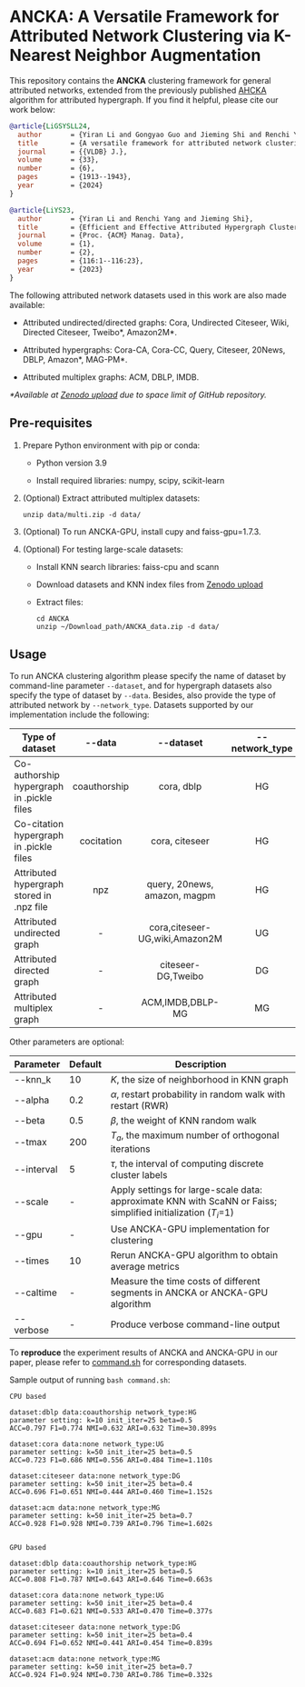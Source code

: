 # ANCKA: A Versatile Framework for Attributed Network Clustering via K-Nearest Neighbor Augmentation

This repository contains the **ANCKA** clustering framework for general attributed networks, extended from the previously published [AHCKA](https://github.com/CyanideCentral/AHCKA) algorithm for attributed hypergraph. If you find it helpful, please cite our work below:

```bibtex
@article{LiGSYSLL24,
  author       = {Yiran Li and Gongyao Guo and Jieming Shi and Renchi Yang and Shiqi Shen and Qing Li and Jun Luo},
  title        = {A versatile framework for attributed network clustering via K-nearest neighbor augmentation},
  journal      = {{VLDB} J.},
  volume       = {33},
  number       = {6},
  pages        = {1913--1943},
  year         = {2024}
}
```
```bibtex
@article{LiYS23,
  author       = {Yiran Li and Renchi Yang and Jieming Shi},
  title        = {Efficient and Effective Attributed Hypergraph Clustering via K-Nearest Neighbor Augmentation},
  journal      = {Proc. {ACM} Manag. Data},
  volume       = {1},
  number       = {2},
  pages        = {116:1--116:23},
  year         = {2023}
}
```

The following attributed network datasets used in this work are also made available:

- Attributed undirected/directed graphs: Cora, Undirected Citeseer, Wiki, Directed Citeseer, Tweibo*, Amazon2M*.

- Attributed hypergraphs: Cora-CA, Cora-CC, Query, Citeseer, 20News, DBLP, Amazon*, MAG-PM*.

- Attributed multiplex graphs: ACM, DBLP, IMDB.

*\*Available at [Zenodo upload](https://zenodo.org/records/10426624) due to space limit of GitHub repository.*

## Pre-requisites

1. Prepare Python environment with pip or conda:

    - Python version 3.9

    - Install required libraries: numpy, scipy, scikit-learn

1. (Optional) Extract attributed multiplex datasets:

    ```shell
    unzip data/multi.zip -d data/
    ```

1. (Optional) To run ANCKA-GPU, install cupy and faiss-gpu=1.7.3.

1. (Optional) For testing large-scale datasets:

    - Install KNN search libraries: faiss-cpu and scann

    - Download datasets and KNN index files from [Zenodo upload](https://zenodo.org/records/10426624)

    - Extract files:

        ```shell
        cd ANCKA
        unzip ~/Download_path/ANCKA_data.zip -d data/
        ```

## Usage

To run ANCKA clustering algorithm please specify the name of dataset by command-line parameter `--dataset`, and for hypergraph datasets also specify the type of dataset by `--data`. Besides, also provide the type of attributed network by `--network_type`. Datasets supported by our implementation include the following:

| Type of dataset                           |    --data    |           --dataset            | --network_type |
| ----------------------------------------- | :----------: | :----------------------------: | :------------: |
| Co-authorship hypergraph in .pickle files | coauthorship |           cora, dblp           |       HG       |
| Co-citation hypergraph in .pickle files   |  cocitation  |         cora, citeseer         |       HG       |
| Attributed hypergraph stored in .npz file |     npz      |  query, 20news, amazon, magpm  |       HG       |
| Attributed undirected graph               |      -       | cora,citeseer-UG,wiki,Amazon2M |       UG       |
| Attributed directed graph                 |      -       |       citeseer-DG,Tweibo       |       DG       |
| Attributed multiplex graph                |      -       |        ACM,IMDB,DBLP-MG        |       MG       |


Other parameters are optional:

| Parameter  | Default | Description                                                                                                   |
| ---------- | ------- | ------------------------------------------------------------------------------------------------------------- |
| --knn_k    | 10      | $K$, the size of neighborhood in KNN graph                                                                    |
| --alpha    | 0.2     | $\alpha$, restart probability in random walk with restart (RWR)                                               |
| --beta     | 0.5     | $\beta$, the weight of KNN random walk                                                                        |
| --tmax     | 200     | $T_{a}$, the maximum number of orthogonal iterations                                                          |
| --interval | 5       | $\tau$, the interval of computing discrete cluster labels                                                     |
| --scale    | -       | Apply settings for large-scale data: approximate KNN with ScaNN or Faiss; simplified initialization ($T_i$=1) |
| --gpu      | -       | Use ANCKA-GPU implementation for clustering                                                       |
| --times    | 10      | Rerun ANCKA-GPU algorithm to obtain average metrics                                                              |
| --caltime  | -       | Measure the time costs of different segments in ANCKA or ANCKA-GPU algorithm                                            |
| --verbose  | -       | Produce verbose command-line output                                                                           |

To **reproduce** the experiment results of ANCKA and ANCKA-GPU in our paper, please refer to [command.sh](command.sh) for corresponding datasets.

Sample output of running `bash command.sh`:

```text
CPU based

dataset:dblp data:coauthorship network_type:HG
parameter setting: k=10 init_iter=25 beta=0.5
ACC=0.797 F1=0.774 NMI=0.632 ARI=0.632 Time=30.899s

dataset:cora data:none network_type:UG
parameter setting: k=50 init_iter=25 beta=0.5
ACC=0.723 F1=0.686 NMI=0.556 ARI=0.484 Time=1.110s

dataset:citeseer data:none network_type:DG
parameter setting: k=50 init_iter=25 beta=0.4
ACC=0.696 F1=0.651 NMI=0.444 ARI=0.460 Time=1.152s

dataset:acm data:none network_type:MG
parameter setting: k=50 init_iter=25 beta=0.7
ACC=0.928 F1=0.928 NMI=0.739 ARI=0.796 Time=1.602s


GPU based

dataset:dblp data:coauthorship network_type:HG
parameter setting: k=10 init_iter=25 beta=0.5
ACC=0.808 F1=0.787 NMI=0.643 ARI=0.646 Time=0.663s

dataset:cora data:none network_type:UG
parameter setting: k=50 init_iter=25 beta=0.4
ACC=0.683 F1=0.621 NMI=0.533 ARI=0.470 Time=0.377s

dataset:citeseer data:none network_type:DG
parameter setting: k=50 init_iter=25 beta=0.4
ACC=0.694 F1=0.652 NMI=0.441 ARI=0.454 Time=0.839s

dataset:acm data:none network_type:MG
parameter setting: k=50 init_iter=25 beta=0.7
ACC=0.924 F1=0.924 NMI=0.730 ARI=0.786 Time=0.332s
```
